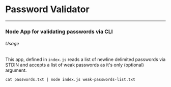 # Password Validator
---
### Node App for validating passwords via CLI

###### Usage
This app, defined in `index.js` reads a list of newline delimited passwords via STDIN and accepts a list of weak passwords as it's only (optional) argument.

`cat passwords.txt | node index.js weak-passwords-list.txt`


######
